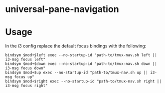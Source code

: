 # universal-pane-navigation

# Usage
In the i3 config replace the default focus bindings with the following:
```
bindsym $mod+$left exec --no-startup-id "path-to/tmux-nav.sh left || i3-msg focus left"
bindsym $mod+$down exec --no-startup-id "path-to/tmux-nav.sh down || i3-msg focus down"
bindsym $mod+$up exec --no-startup-id "path-to/tmux-nav.sh up || i3-msg focus up"
bindsym $mod+$right exec --no-startup-id "path-to/tmux-nav.sh right || i3-msg focus right"
```
